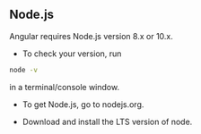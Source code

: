 
## Node.js

Angular requires Node.js version 8.x or 10.x.

- To check your version, run 
```sh
node -v 
```
in a terminal/console window.

- To get Node.js, go to nodejs.org.

- Download and install the LTS version of node.
